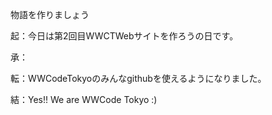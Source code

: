 物語を作りましょう

起：今日は第2回目WWCTWebサイトを作ろうの日です。

承：

転：WWCodeTokyoのみんなgithubを使えるようになりました。

結：Yes!! We are WWCode Tokyo :)
